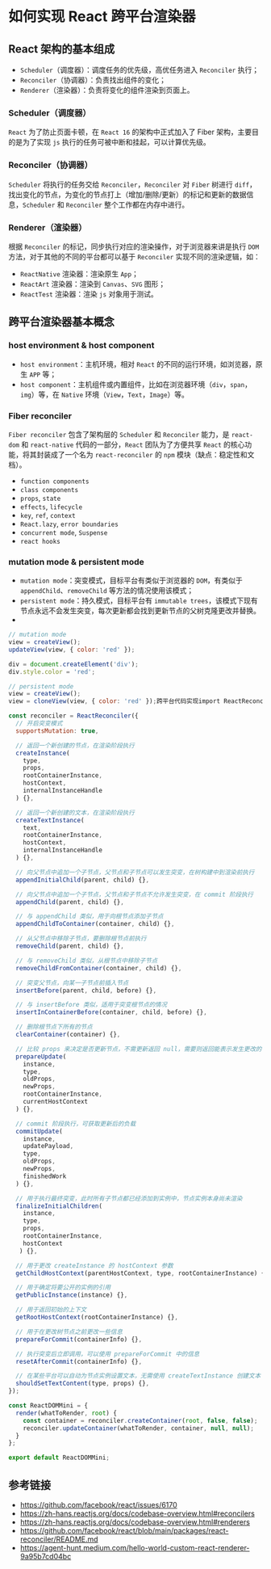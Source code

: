 # 如何实现 React 跨平台渲染器

## React 架构的基本组成

- `Scheduler`（调度器）：调度任务的优先级，高优任务进入 `Reconciler` 执行；
- `Reconciler`（协调器）：负责找出组件的变化；
- `Renderer`（渲染器）：负责将变化的组件渲染到页面上。

### Scheduler（调度器）

`React` 为了防止页面卡顿，在 `React 16` 的架构中正式加入了 Fiber 架构，主要目的是为了实现 `js` 执行的任务可被中断和挂起，可以计算优先级。

### Reconciler（协调器）

`Scheduler` 将执行的任务交给 `Reconciler`，`Reconciler` 对 `Fiber` 树进行 `diff`，找出变化的节点，为变化的节点打上（增加/删除/更新）的标记和更新的数据信息，`Scheduler` 和 `Reconciler` 整个工作都在内存中进行。

### Renderer（渲染器）

根据 `Reconciler` 的标记，同步执行对应的渲染操作，对于浏览器来讲是执行 `DOM` 方法，对于其他的不同的平台都可以基于 `Reconciler` 实现不同的渲染逻辑，如：

- `ReactNative` 渲染器：渲染原生 `App`；
- `ReactArt` 渲染器：渲染到 `Canvas`、`SVG` 图形；
- `ReactTest` 渲染器：渲染 `js` 对象用于测试。

## 跨平台渲染器基本概念

### host environment & host component
- `host environment`：主机环境，相对 `React` 的不同的运行环境，如浏览器，原生 `APP` 等；
- `host component`：主机组件或内置组件，比如在浏览器环境（`div`，`span`，`img`）等，在 `Native` 环境（`View`，`Text`，`Image`）等。

### Fiber reconciler

`Fiber reconciler` 包含了架构层的 `Scheduler` 和 `Reconciler` 能力，是 `react-dom` 和 `react-native` 代码的一部分，`React` 团队为了方便共享 `React` 的核心功能，将其封装成了一个名为 `react-reconciler` 的 `npm` 模块（缺点：稳定性和文档）。

- `function components`
- `class components`
- `props`, `state`
- `effects`, `lifecycle`
- `key`, `ref`, `context`
- `React.lazy`, `error boundaries`
- `concurrent mode`, `Suspense`
- `react hooks`

### mutation mode & persistent mode

- `mutation mode`：突变模式，目标平台有类似于浏览器的 `DOM`，有类似于 `appendChild`、`removeChild` 等方法的情况使用该模式；
- `persistent mode`：持久模式，目标平台有 `immutable trees`，该模式下现有节点永远不会发生突变，每次更新都会找到更新节点的父树克隆更改并替换。
-

```js
// mutation mode
view = createView();
updateView(view, { color: 'red' });

div = document.createElement('div');
div.style.color = 'red';

// persistent mode
view = createView();
view = cloneView(view, { color: 'red' });跨平台代码实现import ReactReconciler from 'react-reconciler';
```

```js
const reconciler = ReactReconciler({
  // 开启突变模式
  supportsMutation: true,

  // 返回一个新创建的节点，在渲染阶段执行
  createInstance(
    type,
    props,
    rootContainerInstance,
    hostContext,
    internalInstanceHandle
  ) {},

  // 返回一个新创建的文本，在渲染阶段执行
  createTextInstance(
    text,
    rootContainerInstance,
    hostContext,
    internalInstanceHandle
  ) {},

  // 向父节点中追加一个子节点，父节点和子节点可以发生突变，在树构建中到渲染前执行
  appendInitialChild(parent, child) {},

  // 向父节点中追加一个子节点，父节点和子节点不允许发生突变，在 commit 阶段执行
  appendChild(parent, child) {},

  // 与 appendChild 类似，用于向根节点添加子节点
  appendChildToContainer(container, child) {},

  // 从父节点中移除子节点，要删除根节点前执行
  removeChild(parent, child) {},

  // 与 removeChild 类似，从根节点中移除子节点
  removeChildFromContainer(container, child) {},

  // 突变父节点，向某一子节点前插入节点
  insertBefore(parent, child, before) {},

  // 与 insertBefore 类似，适用于突变根节点的情况
  insertInContainerBefore(container, child, before) {},

  // 删除根节点下所有的节点
  clearContainer(container) {},

  // 比较 props 来决定是否更新节点，不需更新返回 null，需要则返回能表示发生更改的任一对象
  prepareUpdate(
    instance,
    type,
    oldProps,
    newProps,
    rootContainerInstance,
    currentHostContext
  ) {},

  // commit 阶段执行，可获取更新后的负载
  commitUpdate(
    instance,
    updatePayload,
    type,
    oldProps,
    newProps,
    finishedWork
  ) {},

  // 用于执行最终突变，此时所有子节点都已经添加到实例中，节点实例本身尚未渲染
  finalizeInitialChildren(
    instance,
    type,
    props,
    rootContainerInstance,
    hostContext
   ) {},

  // 用于更改 createInstance 的 hostContext 参数
  getChildHostContext(parentHostContext, type, rootContainerInstance) {},

  // 用于确定将要公开的实例的引用
  getPublicInstance(instance) {},

  // 用于返回初始的上下文
  getRootHostContext(rootContainerInstance) {},

  // 用于在更改树节点之前更改一些信息
  prepareForCommit(containerInfo) {},

  // 执行突变后立即调用，可以使用 prepareForCommit 中的信息
  resetAfterCommit(containerInfo) {},

  // 在某些平台可以自动为节点实例设置文本，无需使用 createTextInstance 创建文本
  shouldSetTextContent(type, props) {},
});

const ReactDOMMini = {
  render(whatToRender, root) {
    const container = reconciler.createContainer(root, false, false);
    reconciler.updateContainer(whatToRender, container, null, null);
  }
};

export default ReactDOMMini;
```

## 参考链接

- https://github.com/facebook/react/issues/6170
- https://zh-hans.reactjs.org/docs/codebase-overview.html#reconcilers
- https://zh-hans.reactjs.org/docs/codebase-overview.html#renderers
- https://github.com/facebook/react/blob/main/packages/react-reconciler/README.md
- https://agent-hunt.medium.com/hello-world-custom-react-renderer-9a95b7cd04bc
